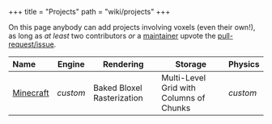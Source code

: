 +++
title = "Projects"
path = "wiki/projects"
+++

On this page anybody can add projects involving voxels (even their own!), as long as *at least* two contributors *or* a [maintainer](https://github.com/orgs/voxel-wiki/people) upvote the [pull-request/issue](https://github.com/voxel-wiki/voxel-wiki.github.io/issues).

| Name | Engine | Rendering | Storage | Physics |
|:-----|--------|-----------|---------|---------|
| [Minecraft](https://www.minecraft.net/) | *custom* | Baked Bloxel Rasterization | Multi-Level Grid with Columns of Chunks | *custom* |
